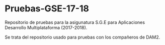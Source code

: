 # Pruebas-GSE-17-18
Repositorio de pruebas para la asigunatura S.G.E para Aplicaciones Desarrollo Multiplataforma (2017-2018).

Se trata del repositorio usado para pruebas con los compañeros de DAM2.
